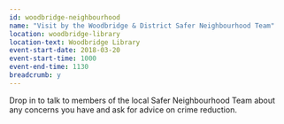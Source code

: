 ```yaml
---
id: woodbridge-neighbourhood
name: "Visit by the Woodbridge & District Safer Neighbourhood Team"
location: woodbridge-library
location-text: Woodbridge Library
event-start-date: 2018-03-20
event-start-time: 1000
event-end-time: 1130
breadcrumb: y
---
```


Drop in to talk to members of the local Safer Neighbourhood Team about any concerns you have and ask for advice on crime reduction.
